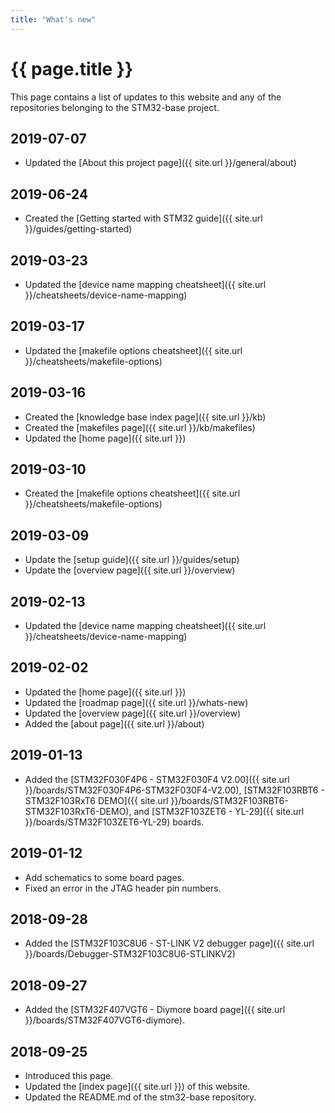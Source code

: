 ```yaml
---
title: "What's new"
---
```


# {{ page.title }}

This page contains a list of updates to this website and any of the repositories belonging to the STM32-base project.

## 2019-07-07

 - Updated the [About this project page]({{ site.url }}/general/about)

## 2019-06-24

 - Created the [Getting started with STM32 guide]({{ site.url }}/guides/getting-started)

## 2019-03-23

 - Updated the [device name mapping cheatsheet]({{ site.url }}/cheatsheets/device-name-mapping)

## 2019-03-17

 - Updated the [makefile options cheatsheet]({{ site.url }}/cheatsheets/makefile-options)

## 2019-03-16

 - Created the [knowledge base index page]({{ site.url }}/kb)
 - Created the [makefiles page]({{ site.url }}/kb/makefiles)
 - Updated the [home page]({{ site.url }})

## 2019-03-10

 - Created the [makefile options cheatsheet]({{ site.url }}/cheatsheets/makefile-options)

## 2019-03-09

 - Update the [setup guide]({{ site.url }}/guides/setup)
 - Update the [overview page]({{ site.url }}/overview)

## 2019-02-13

 - Updated the [device name mapping cheatsheet]({{ site.url }}/cheatsheets/device-name-mapping)

## 2019-02-02

 - Updated the [home page]({{ site.url }})
 - Updated the [roadmap page]({{ site.url }}/whats-new)
 - Updated the [overview page]({{ site.url }}/overview)
 - Added the [about page]({{ site.url }}/about)

## 2019-01-13

 - Added the [STM32F030F4P6 - STM32F030F4 V2.00]({{ site.url }}/boards/STM32F030F4P6-STM32F030F4-V2.00), [STM32F103RBT6 - STM32F103RxT6 DEMO]({{ site.url }}/boards/STM32F103RBT6-STM32F103RxT6-DEMO), and [STM32F103ZET6 - YL-29]({{ site.url }}/boards/STM32F103ZET6-YL-29) boards.

## 2019-01-12

 - Add schematics to some board pages.
 - Fixed an error in the JTAG header pin numbers.

## 2018-09-28

 - Added the [STM32F103C8U6 - ST-LINK V2 debugger page]({{ site.url }}/boards/Debugger-STM32F103C8U6-STLINKV2)

## 2018-09-27

 - Added the [STM32F407VGT6 - Diymore board page]({{ site.url }}/boards/STM32F407VGT6-diymore).

## 2018-09-25

 - Introduced this page.
 - Updated the [index page]({{ site.url }}) of this website.
 - Updated the README.md of the stm32-base repository.
